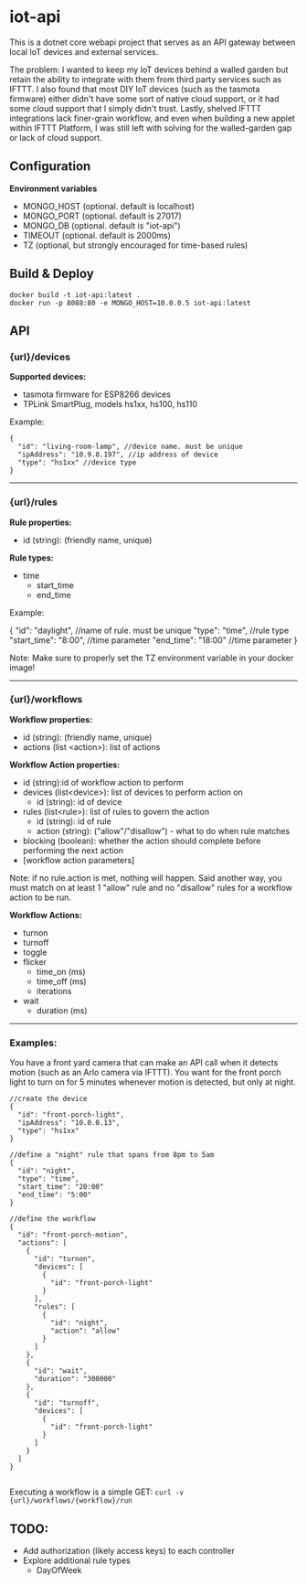 
# iot-api
This is a dotnet core webapi project that serves as an API gateway between local IoT devices and external services. 

The problem: I wanted to keep my IoT devices behind a walled garden but retain the ability to integrate with them from third party services such as IFTTT. I also found that most DIY IoT devices (such as the tasmota firmware) either didn't have some sort of native cloud support, or it had some cloud support that I simply didn't trust. Lastly, shelved IFTTT integrations lack finer-grain workflow, and even when building a new applet within IFTTT Platform, I was still left with solving for the walled-garden gap or lack of cloud support.

## Configuration
**Environment variables**
- MONGO_HOST (optional. default is localhost)
- MONGO_PORT (optional. default is 27017)
- MONGO_DB (optional. default is "iot-api")
- TIMEOUT (optional. default is 2000ms)
- TZ (optional, but strongly encouraged for time-based rules)

## Build & Deploy
```
docker build -t iot-api:latest .
docker run -p 8088:80 -e MONGO_HOST=10.0.0.5 iot-api:latest
```

## API

### {url}/devices

**Supported devices:**

- tasmota firmware for ESP8266 devices
- TPLink SmartPlug, models hs1xx, hs100, hs110

Example:

    {
      "id": "living-room-lamp", //device name. must be unique
      "ipAddress": "10.9.8.197", //ip address of device
      "type": "hs1xx" //device type
    }
---

### {url}/rules

**Rule properties:**
- id (string): (friendly name, unique)

**Rule types:**

- time
  - start_time
  - end_time

Example:

  {
      "id": "daylight", //name of rule. must be unique
      "type": "time", //rule type
      "start_time": "8:00", //time parameter
      "end_time": "18:00" //time parameter
    }
    
Note: Make sure to properly set the TZ environment variable in your docker image!
        
---
### {url}/workflows

**Workflow properties:**

- id (string): (friendly name, unique)
- actions (list \<action\>): list of actions

**Workflow Action properties:**

- id (string):id of workflow action to perform
- devices (list\<device\>): list of devices to perform action on
  - id (string): id of device
- rules (list\<rule\>): list of rules to govern the action
  - id (string): id of rule
  - action (string): ("allow"/"disallow") - what to do when rule matches
- blocking (boolean): whether the action should complete before performing the next action
- [workflow action parameters]

Note: if no rule.action is met, nothing will happen. Said another way, you must match on at least 1 "allow" rule and no "disallow" rules for a workflow action to be run.

**Workflow Actions:**

- turnon
- turnoff
- toggle
- flicker
  - time_on (ms)
  - time_off (ms)
  - iterations
- wait
  - duration (ms)

---

### Examples:

You have a front yard camera that can make an API call when it detects motion (such as an Arlo camera via IFTTT). You want for the front porch light to turn on for 5 minutes whenever motion is detected, but only at night.

```
//create the device
{
  "id": "front-porch-light",
  "ipAddress": "10.0.0.13",
  "type": "hs1xx"
}

//define a "night" rule that spans from 8pm to 5am
{
  "id": "night",
  "type": "time",
  "start_time": "20:00"
  "end_time": "5:00"
}

//define the workflow
{
  "id": "front-porch-motion",
  "actions": [
    {
      "id": "turnon",
      "devices": [
        {
          "id": "front-porch-light"
        }
      ],
      "rules": [
        {
          "id": "night",
          "action": "allow"
        }
      ]
    },
    {
      "id": "wait",
      "duration": "300000"
    },
    {
      "id": "turnoff",
      "devices": [
        {
          "id": "front-porch-light"
        }
      ]
    }
  ]
}


```

Executing a workflow is a simple GET:
```curl -v {url}/workflows/{workflow}/run```

## TODO:
- Add authorization (likely access keys) to each controller
- Explore additional rule types
  - DayOfWeek